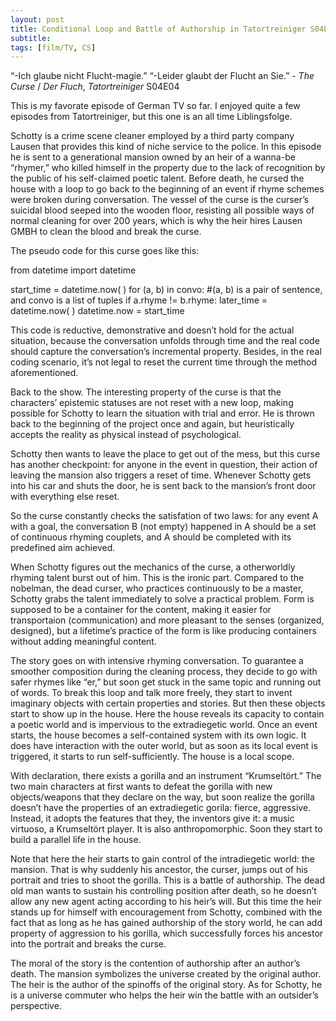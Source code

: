 ```yaml
---
layout: post
title: Conditional Loop and Battle of Authorship in Tatortreiniger S04E04
subtitle: 
tags: [film/TV, CS]
---
```

“-Ich glaube nicht Flucht-magie.” “-Leider glaubt der Flucht an Sie.”
                  - *The Curse* / *Der Fluch*, *Tatortreiniger* S04E04

This is my favorate episode of German TV so far. I enjoyed quite a few episodes from Tatortreiniger, but this one is an all time Liblingsfolge.

Schotty is a crime scene cleaner employed by a third party company Lausen that provides this kind of niche service to the police. In this episode he is sent to a generational mansion owned by an heir of a wanna-be “rhymer,” who killed himself in the property due to the lack of recognition  by the public of his self-claimed poetic talent. Before death, he cursed the house with a loop to go back to the beginning of an event if rhyme schemes were broken during conversation. The vessel of the curse is the curser’s suicidal blood seeped into the wooden floor, resisting all possible ways of normal cleaning for over 200 years, which is why the heir hires Lausen GMBH to clean the blood and break the curse.

The pseudo code for this curse goes like this:

from datetime import datetime

start_time = datetime.now( )
for (a, b) in convo: #(a, b) is a pair of sentence, and convo is a list of tuples
	if a.rhyme != b.rhyme:
	later_time = datetime.now( )
	datetime.now = start_time

This code is reductive, demonstrative and doesn’t hold for the actual situation, because the conversation unfolds through time and the real code should capture the conversation’s incremental property. Besides, in the real coding scenario, it’s not legal to reset the current time through the method aforementioned. 

Back to the show. The interesting property of the curse is that the characters’ epistemic statuses are not reset with a new loop, making possible for Schotty to learn the situation with trial and error. He is thrown back to the beginning of the project once and again, but heuristically accepts the reality as physical instead of psychological. 

Schotty then wants to leave the place to get out of the mess, but this curse has another checkpoint: for anyone in the event in question, their action of leaving the mansion also triggers a reset of time. Whenever Schotty gets into his car and shuts the door, he is sent back to the mansion’s front door with everything else reset. 

So the curse constantly checks the satisfation of two laws: for any event A with a goal, the conversation B (not empty) happened in A should be a set of continuous rhyming couplets, and A should be completed with its predefined aim achieved. 

When Schotty figures out the mechanics of the curse, a otherworldly rhyming talent burst out of him. This is the ironic part. Compared to the nobelman, the dead curser, who practices continuously to be a master, Schotty grabs the talent immediately to solve a practical problem. Form is supposed to be a container for the content, making it easier for transportaion (communication) and more pleasant to the senses (organized, designed), but a lifetime’s practice of the form is like producing containers without adding meaningful content. 

The story goes on with intensive rhyming conversation. To guarantee a smoother composition during the cleaning process, they decide to go with safer rhymes like “er,” but soon get stuck in the same topic and running out of words. To break this loop and talk more freely, they start to invent imaginary objects with certain properties and stories. But then these objects start to show up in the house. Here the house reveals its capacity to contain a poetic world and is impervious to the extradiegetic world. Once an event starts, the house becomes a self-contained system with its own logic. It does have interaction with the outer world, but as soon as its local event is triggered, it starts to run self-sufficiently. The house is a local scope. 

With declaration, there exists a gorilla and an instrument “Krumseltört.” The two main characters at first wants to defeat the gorilla with new objects/weapons that they declare on the way, but soon realize the gorilla doesn’t have the properties of an extradiegetic gorila: fierce, aggressive. Instead, it adopts the features that they, the inventors give it: a music virtuoso, a Krumseltört player. It is also anthropomorphic. Soon they start to build a parallel life in the house. 

Note that here the heir starts to gain control of the intradiegetic world: the mansion. That is why suddenly his ancestor, the curser, jumps out of his portrait and tries to shoot the gorilla. This is a battle of authorship. The dead old man wants to sustain his controlling position after death, so he doesn’t allow any new agent acting according to his heir’s will. But this time the heir stands up for himself with encouragement from Schotty, combined with the fact that as long as he has gained authorship of the story world, he can add property of aggression to his gorilla, which successfully forces his ancestor into the portrait and breaks the curse. 

The moral of the story is the contention of authorship after an author’s death. The mansion symbolizes the universe created by the original author. The heir is the author of the spinoffs of the original story. As for Schotty, he is a universe commuter who helps the heir win the battle with an outsider’s perspective. 